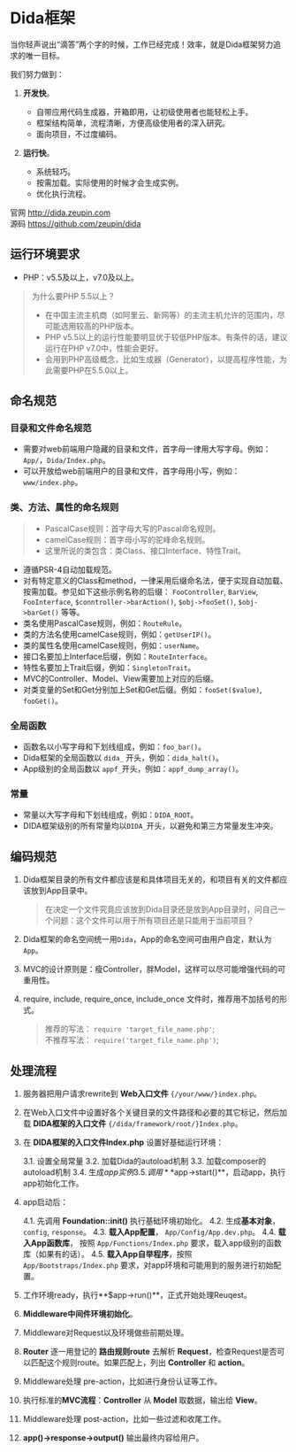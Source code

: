 # Dida框架

当你轻声说出“滴答”两个字的时候，工作已经完成！效率，就是Dida框架努力追求的唯一目标。

我们努力做到：

1. **开发快**。
    * 自带应用代码生成器，开箱即用，让初级使用者也能轻松上手。
    * 框架结构简单，流程清晰，方便高级使用者的深入研究。
    * 面向项目，不过度编码。

2. **运行快**。
    * 系统轻巧。
    * 按需加载。实际使用的时候才会生成实例。
    * 优化执行流程。

官网 <http://dida.zeupin.com>  
源码 <https://github.com/zeupin/dida>


## 运行环境要求

* PHP：v5.5及以上，v7.0及以上。

> 为什么要PHP 5.5以上？
> * 在中国主流主机商（如阿里云、新网等）的主流主机允许的范围内，尽可能选用较高的PHP版本。
> * PHP v5.5以上的运行性能要明显优于较低PHP版本。有条件的话，建议运行在PHP v7.0中，性能会更好。
> * 会用到PHP高级概念，比如生成器（Generator），以提高程序性能，为此需要PHP在5.5.0以上。

## 命名规范

### 目录和文件命名规范

* 需要对web前端用户隐藏的目录和文件，首字母一律用大写字母。例如：`App/`，`Dida/Index.php`。
* 可以开放给web前端用户的目录和文件，首字母用小写，例如：`www/index.php`。

### 类、方法、属性的命名规则

> * PascalCase规则：首字母大写的Pascal命名规则。
> * camelCase规则：首字母小写的驼峰命名规则。
> * 这里所说的类包含：类Class、接口Interface、特性Trait。

* 遵循PSR-4自动加载规范。
* 对有特定意义的Class和method，一律采用后缀命名法，便于实现自动加载、按需加载。参见如下这些示例名称的后缀： `FooController`, `BarView`, `FooInterface`, `$conntroller->barAction()`, `$obj->fooSet()`, `$obj->barGet()` 等等。
* 类名使用PascalCase规则，例如：`RouteRule`。
* 类的方法名使用camelCase规则，例如：`getUserIP()`。
* 类的属性名使用camelCase规则，例如：`userName`。
* 接口名要加上Interface后缀，例如：`RouteInterface`。
* 特性名要加上Trait后缀，例如：`SingletonTrait`。
* MVC的Controller、Model、View需要加上对应的后缀。
* 对类变量的Set和Get分别加上Set和Get后缀。例如：`fooSet($value)`, `fooGet()`。

### 全局函数

* 函数名以小写字母和下划线组成，例如：`foo_bar()`。
* Dida框架的全局函数以 `dida_` 开头，例如：`dida_halt()`。
* App级别的全局函数以 `appf_`开头，例如：`appf_dump_array()`。

### 常量

* 常量以大写字母和下划线组成，例如：`DIDA_ROOT`。
* DIDA框架级别的所有常量均以`DIDA_`开头，以避免和第三方常量发生冲突。

## 编码规范

1. Dida框架目录的所有文件都应该是和具体项目无关的，和项目有关的文件都应该放到App目录中。

    > 在决定一个文件究竟应该放到Dida目录还是放到App目录时，问自己一个问题：这个文件可以用于所有项目还是只能用于当前项目？

2. Dida框架的命名空间统一用`Dida`，App的命名空间可由用户自定，默认为`App`。

3. MVC的设计原则是：瘦Controller，胖Model，这样可以尽可能增强代码的可重用性。

4. require, include, require_once, include_once 文件时，推荐用不加括号的形式。

    > 推荐的写法：   `require 'target_file_name.php'`;  
    > 不推荐写法： `require('target_file_name.php')`;  

## 处理流程

1. 服务器把用户请求rewrite到 **Web入口文件** `{/your/www/}index.php`。

2. 在Web入口文件中设置好各个关键目录的文件路径和必要的其它标记，然后加载 **DIDA框架的入口文件** `{/dida/framework/root/}Index.php`。

3. 在 **DIDA框架的入口文件Index.php** 设置好基础运行环境：

    3.1. 设置全局常量
    3.2. 加载Dida的autoload机制
    3.3. 加载composer的autoload机制
    3.4. 生成$app实例
    3.5. 调用**$app->start()**，启动app，执行app初始化工作。

4. app启动后：

    4.1. 先调用 **Foundation::init()** 执行基础环境初始化。
    4.2. 生成**基本对象**，`config`, `response`。
    4.3. **载入App配置**， `App/Config/App.dev.php`。
    4.4. **载入App函数库**， 按照 `App/Functions/Index.php` 要求，载入app级别的函数库（如果有的话）。
    4.5. **载入App自举程序**，按照 `App/Bootstraps/Index.php` 要求，对app环境和可能用到的服务进行初始配置。

5. 工作环境ready，执行**$app->run()**，正式开始处理Reuqest。

6. **Middleware中间件环境初始化**。

7. Middleware对Request以及环境做些前期处理。

8. **Router** 逐一用登记的 **路由规则route** 去解析 **Request**，检查Request是否可以匹配这个规则route。如果匹配上，列出 **Controller** 和 **action**。

9.  Middleware处理 pre-action，比如进行身份认证等工作。

10. 执行标准的**MVC流程**：**Controller** 从 **Model** 取数据，输出给 **View**。

11. Middleware处理 post-action，比如一些过滤和收尾工作。

12. **app()->response->output()** 输出最终内容给用户。
